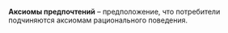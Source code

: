 **Аксиомы предпочтений** – предположение, что потребители подчиняются аксиомам рационального поведения.